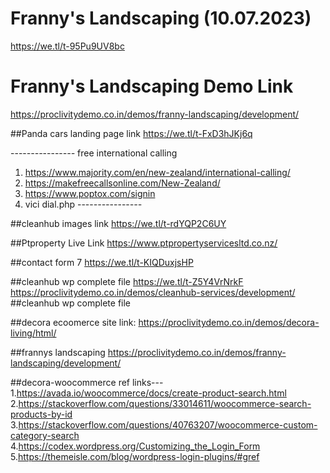 # Franny's Landscaping (10.07.2023)
https://we.tl/t-95Pu9UV8bc

# Franny's Landscaping Demo Link
https://proclivitydemo.co.in/demos/franny-landscaping/development/


##Panda cars landing page link
https://we.tl/t-FxD3hJKj6q



----*----*-----*---*
free international calling
1. https://www.majority.com/en/new-zealand/international-calling/
2. https://makefreecallsonline.com/New-Zealand/
3. https://www.poptox.com/signin
4. vici dial.php
----*----*-----*---*

##cleanhub images link
https://we.tl/t-rdYQP2C6UY

##Ptproperty Live Link
https://www.ptpropertyservicesltd.co.nz/

##contact form 7
https://we.tl/t-KIQDuxjsHP

##cleanhub wp complete file
https://we.tl/t-Z5Y4VrNrkF
https://proclivitydemo.co.in/demos/cleanhub-services/development/
##cleanhub wp complete file


##decora ecoomerce site link:
https://proclivitydemo.co.in/demos/decora-living/html/


##frannys landscaping
https://proclivitydemo.co.in/demos/franny-landscaping/development/


##decora-woocommerce ref links---
1.https://avada.io/woocommerce/docs/create-product-search.html
2.https://stackoverflow.com/questions/33014611/woocommerce-search-products-by-id
3.https://stackoverflow.com/questions/40763207/woocommerce-custom-category-search
4.https://codex.wordpress.org/Customizing_the_Login_Form
5.https://themeisle.com/blog/wordpress-login-plugins/#gref












